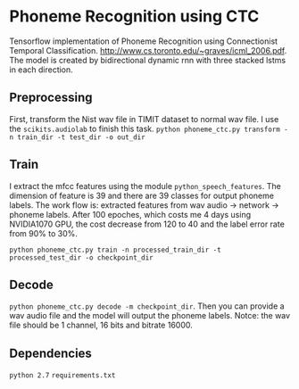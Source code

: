 Phoneme Recognition using CTC
=====
Tensorflow implementation of Phoneme Recognition using Connectionist Temporal Classification. <http://www.cs.toronto.edu/~graves/icml_2006.pdf>. The model is created by bidirectional dynamic rnn with three stacked lstms in each direction.

Preprocessing
----
First, transform the Nist wav file in TIMIT dataset to normal wav file. I use the `scikits.audiolab` to finish this task.
`python phoneme_ctc.py transform -n train_dir -t test_dir -o out_dir`

Train
----
I extract the mfcc features using the module `python_speech_features`.
The dimension of feature is 39 and there are 39 classes for output phoneme labels. 
The work flow is:
extracted features from wav audio -> network -> phoneme labels.
After 100 epoches, which costs me 4 days using NVIDIA1070 GPU, the cost decrease from 120 to 40 and the label error rate from 90% to 30%.

`python phoneme_ctc.py train -n processed_train_dir -t processed_test_dir -o checkpoint_dir`

Decode
----
`python phoneme_ctc.py decode -m checkpoint_dir`. Then you can provide a wav audio file and the model will output the phoneme labels. Notce: the wav file should be 1 channel, 16 bits and bitrate 16000.

Dependencies
----
`python 2.7`
`requirements.txt`


